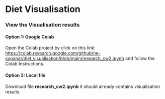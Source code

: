 # Diet Visualisation

### View the Visualisation results

#### Option 1: Google Colab

Open the Colab project by click on this link: https://colab.research.google.com/github/ne-supanat/diet_visualisation/blob/main/research_cw2.ipynb and follow the Colab Instructions.

#### Option 2: Local file

Download file **research_cw2.ipynb** it should already contains visualisation results.
